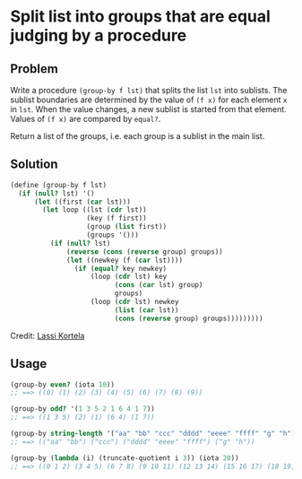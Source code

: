# Split list into groups that are equal judging by a procedure

## Problem

Write a procedure `(group-by f lst)` that splits the list `lst` into
sublists. The sublist boundaries are determined by the value of `(f x)`
for each element `x` in `lst`. When the value changes, a new sublist
is started from that element. Values of `(f x)` are compared by
`equal?`.

Return a list of the groups, i.e. each group is a sublist in the main
list.

## Solution

```Scheme
(define (group-by f lst)
  (if (null? lst) '()
      (let ((first (car lst)))
        (let loop ((lst (cdr lst))
                   (key (f first))
                   (group (list first))
                   (groups '()))
          (if (null? lst)
              (reverse (cons (reverse group) groups))
              (let ((newkey (f (car lst))))
                (if (equal? key newkey)
                    (loop (cdr lst) key
                          (cons (car lst) group)
                          groups)
                    (loop (cdr lst) newkey
                          (list (car lst))
                          (cons (reverse group) groups)))))))))
```

Credit: [Lassi Kortela](https://github.com/lassik)

## Usage

```Scheme
(group-by even? (iota 10))
;; ==> ((0) (1) (2) (3) (4) (5) (6) (7) (8) (9))

(group-by odd? '(1 3 5 2 1 6 4 1 7))
;; ==> ((1 3 5) (2) (1) (6 4) (1 7))

(group-by string-length '("aa" "bb" "ccc" "dddd" "eeee" "ffff" "g" "h"))
;; ==> (("aa" "bb") ("ccc") ("dddd" "eeee" "ffff") ("g" "h"))

(group-by (lambda (i) (truncate-quotient i 3)) (iota 20))
;; ==> ((0 1 2) (3 4 5) (6 7 8) (9 10 11) (12 13 14) (15 16 17) (18 19))
```

